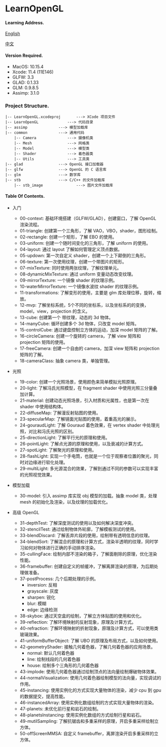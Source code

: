 # LearnOpenGL

#### Learning Address.

[English](https://learnopengl.com/)

[中文](https://learnopengl-cn.github.io/)

#### Version Required.

- MacOS: 10.15.4
- Xcode: 11.4 (11E146)
- GLFW: 3.3
- GLAD: 0.1.33
- GLM: 0.9.8.5
- Assimp: 3.1.0


### Project Structure.

```
|-- LearnOpenGL.xcodeproj		---> XCode 项目文件
|-- LearnOpenGL				---> 代码目录
|-- assimp				---> 模型加载库
|-- common				---> 通用代码
	|-- Camera				---> 摄像机类
	|-- Mesh				---> 网格类
	|-- Model				---> 模型类
	|-- Shader				---> 着色器类
	|-- Utils				---> 工具类
|-- glad				---> OpenGL 接口加载器 
|-- glfw				---> OpenGL 的 C 语言库
|-- glm					---> 数学库
|-- stb					---> C/C++ 的文件加载库
	|-- stb_image				---> 图片文件加载库
```


#### Table Of Contents.

- 入门

	- 00-context: 基础环境搭建（GLFW/GLAD），创建窗口，了解 OpenGL 渲染流程。
	- 01-triangle: 创建第一个三角形，了解 VAO，VBO，shader，图形绘制。
	- 02-rectangle: 创建一个矩形，了解 EBO 的使用。
	- 03-uniform: 创建一个随时间变化的三角形，了解 uniform 的使用。
	- 04-layout: 通过 layout 了解如何管理定义顶点数据。
	- 05-updown: 第一次自定义 shader，创建一个上下颠倒的三角形。
	- 06-texture: 第一次使用纹理，创建一个带图片的矩形。
	- 07-mixTexture: 同时使用两张纹理，了解纹理单元。
	- 08-dynamicMixTexture: 通过 uniform 变量动态改变纹理。
	- 09-mirrorTexture: 一个镜像 shader 的纹理示例。
	- 10-waterMirrorTexture: 一个镜像水波纹 shader 的纹理示例。
	- 11-transformations: 了解变形的使用，主要是 glm 库处理位移，旋转，缩放。
	- 12-mvp: 了解坐标系统，5个不同的坐标系，以及坐标系的的变换，model，view，projection 的含义。
	- 13-cube: 创建第一个 带纹理，动态的 3d 物体。
	- 14-manyCube: 循环创建多个 3d 物体，只改变 model 矩阵。
	- 15-controlCube: 通过键盘控制立方体的运动，加深 model 矩阵的了解。
	- 16-circleCamera: 创建一个旋转的 camera，了解 view 矩阵和 projection 矩阵的使用。
	- 17-freeCamera: 创建一个自由的 camera，加深 view 矩阵和 projection 矩阵的了解。
	- 18-cameraClass: 抽象 camera 类，单独管理。
	
- 光照

	- 19-color: 创建一个光照场景，使用颜色来简单模拟光照原理。
	- 20-light: 了解冯氏光照模型，在 fragment shader 中使用光照三分量叠加计算。
	- 21-material: 创建动态光照场景，引入材质和光属性，也是第一次在 shader 中使用结构体。
	- 22-diffuseMap: 了解漫反射贴图的使用。
	- 23-specularMap: 了解镜面光贴图的使用，着重高光的展示。
	- 24-gouraudLight: 了解 Gouraud 着色效果，在 vertex shader 中处理光照，对比和冯氏光照的区别。
	- 25-directionLight: 了解平行光的原理和使用。
	- 26-pointLight: 了解点光源的原理和使用，以及衰减的计算方式。
	- 27-spotLight: 了解聚光的原理和使用。
	- 28-flashLight: 实现一个手电筒，也就是一个位于观察者位置的聚光，同时对边缘进行软化处理。
	- 29-multiLight: 多光源混合的效果，了解到通过不同的参数可以实现丰富的光照视觉效果。

- 模型加载

	- 30-model: 引入 assimp 库实现 obj 模型的加载。抽象 model 类，处理 mesh 的初始化及渲染，以及纹理的加载优化。
	
- 高级 OpenGL

	- 31-depthTest: 了解深度测试的使用以及如何解决深度冲突。
	- 32-stencilTest: 通过绘制物体外轮廓，了解模板测试的使用。
	- 33-blendDiscard: 了解丢弃片段的使用，绘制带有透明信息的纹理。
	- 34-blendSort: 了解混合的原理和计算方式，渲染半透明的纹理，同时学习如何对物体进行正确的手动排序渲染。
	- 35-cullingFace: 绘制内部不渲染的箱子，了解面剔除的原理，优化渲染性能。
	- 36-framebuffer: 创建自定义的帧缓冲，了解离屏渲染的原理，为后期处理做准备。
	- 37-postProcess: 几个后期处理的示例。
		- inversion: 反相
		- grayscale: 灰度
		- sharpen: 锐化
		- blur: 模糊
		- edge: 边缘检测
	- 38-skybox: 通过天空盒的绘制，了解立方体贴图的使用和优化。
	- 39-reflection: 了解环境映射的反射现象，原理及计算方式。
	- 40-refraction: 了解环境映射的折射现象，原理及计算方式，可以使用类玻璃效果。
	- 41-uniformBufferObject: 了解 UBO 的原理及布局方式，以及如何使用。
	- 42-geometryShader: 接触几何着色器，了解几何着色器的应用场景。
		- normal: 默认几何着色器
		- line: 绘制线段的几何着色器
		- house: 绘制多个三角形的几何着色器
	- 43-implode: 使用几何着色器通过绘制顶点的法向量绘制爆破物体效果。
	- 44-normalVisualization: 使用几何着色器绘制模型的法向量，实现调试的作用。
	- 45-instancing: 使用实例化的方式实现大量物体的渲染，减少 cpu 到 gpu 的数据提交，提高性能。
	- 46-instancedArray: 使用实例化数组绘制的方式实现大量物体的渲染。
	- 47-planets: 未优化前行星和岩石的绘制。
	- 48-planetsInstancing: 使用实例化数组的方式绘制行星和岩石。
	- 49-mutilSampling: 了解抗锯齿和多重采样的原理，开启多重采样绘制立方体。
	- 50-offScreenMMSA: 自定义 framebuffer，离屏渲染开启多重采样的立方体。
	
	
	
	
	
	
	
	
	
	
